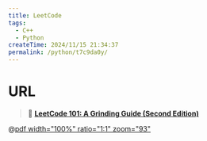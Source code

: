 ```yaml
---
title: LeetCode
tags: 
  - C++
  - Python
createTime: 2024/11/15 21:34:37
permalink: /python/t7c9da0y/
---
```


# URL

> 🌈 [**LeetCode 101: A Grinding Guide (Second Edition)**](https://github.com/changgyhub/leetcode_101)

@[pdf width="100%" ratio="1:1" zoom="93"](./pdf/LeetCode101.pdf)